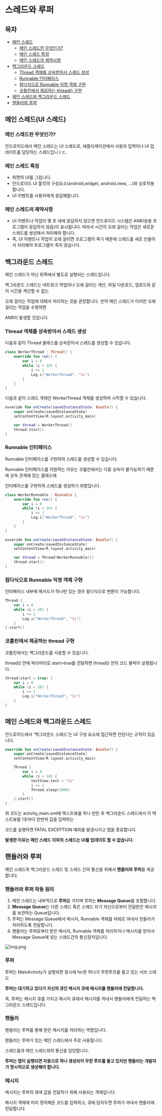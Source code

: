 # 스레드와 루퍼

## 목차

- [메인 스레드](#메인-스레드란-무엇인가?)
    - [메인 스레드란 무엇인가?](#메인-스레드란-무엇인가?)
    - [메인 스레드 특징](#메인-스레드-특징)
    - [메인 스레드의 제약사항](#메인-스레드의-제약사항)
- [백그라운드 스레드](#백그라운드-스레드)
    - [Thread 객체를 상속받아서 스레드 생성](#Thread-객체를-상속받아서-스레드-생성)
    - [Runnable 인터페이스](#Runnable-인터페이스)
    - [람다식으로 Runnable 익명 객체 구현](#람다식으로-Runnable-익명-객체-구현)
    - [코틀린에서 제공하는 thread() 구현](#코틀린에서-제공하는-thread-구현)
- [메인 스레드와 백그라운드 스레드](#메인-스레드와-백그라운드-스레드)
- [핸들러와 루퍼](#핸들러와-루퍼)

## 메인 스레드(UI 스레드)

### 메인 스레드란 무엇인가?

안드로이드에서 메인 스레드는 UI 스레드로, 애플리케이션에서 사용자 입력이나 UI 업데이트를 담당하는 스레드입니ㅏㄷ.

### 메인 스레드 특징

- 화면의 UI를 그립니다.
- 안드로이드 UI 툴킷의 구성요소(android,widget, android,view, ...)와 상호작용합니다.
- UI 이벤트를 사용자에게 응답해줍니다.

### 메인 스레드의 제약사항

- UI 이벤트나 작업이 몇 초 내에 응답하지 않으면 안드로이드 시스템은 ANR(응용 프로그램이 응답하지 않음)이 표시됩니다.
  따라서 시간이 오래 걸리는 작업은 새로운 스레드를 생성해서 처리해야 합니다.
- 즉, UI 이벤트나 작업이 오래 걸리면 프로그램이 죽기 때문에 스레드를 새로 만들어서 처리해야 프로그램이 죽지 않습니다.

## 백그라운드 스레드

메인 스레드가 아닌 뒤쪽에서 별도로 실행되는 스레드입니다.

백그라운드 스레드는 네트워크 작업이나 오래 걸리는 계산, 파일 다운로드, 업로드와 같이 시간을 계산할 수 없는

오래 걸리는 작업에 대해서 처리하는 것을 권장합니다. 만약 메인 스레드가 이러한 오래 걸리는 작업을 수행하면

ANR이 발생할 것입니다.

### Thread 객체를 상속받아서 스레드 생성

다음과 같이 Thread 클래스를 상속받아서 스레드를 생성할 수 있습니다.

```kotlin
class WorkerThread : Thread() {
    override fun run() {
        var i = 0
        while (i < 10) {
            i += 1
            Log.i("WorkerThread", "$i")
        }
    }
}
```

다음과 같이 스레드 객체인 WorkerThread 객체를 생성하여 시작할 수 있습니다.

```kotlin
ovveride fun onCreate(savedInstanceState: Bundle?) {
    super.onCreate(savedInstanceState)
    setContentView(R.layout.activity_main)

    var thread = WorkerThread()
    thread.start()
}
```

### Runnable 인터페이스

Runnable 인터페이스를 구현하여 스레드를 생성할 수 있습니다.

Runnable 인터페이스를 지원하는 이유는 코틀린에서는 다중 상속이 불가능하기 때문에 상속 관계에 있는 클래스에

인터페이스를 구현하여 스레드를 생성하기 위함입니다.

```kotlin
class WorkerRunnable : Runnable {
    override fun run() {
        var i = 0
        while (i < 10) {
            i += 1
            Log.i("WorkerThread", "$i")
        }
    }
}
```

```kotlin
ovveride fun onCreate(savedInstanceState: Bundle?) {
    super.onCreate(savedInstanceState)
    setContentView(R.layout.activity_main)

    var thread = Thread(WorkerRunnable())
    thread.start()
}
```

### 람다식으로 Runnable 익명 객체 구현

인터페이스 내부에 메서드가 하나만 있는 경우 람다식으로 변환이 가능합니다.

```kotlin
Thread {
    var i = 0
    while (i < 10) {
        i += 1
        Log.i("WorkerThread", "$i")
    }
}.start()
```

### 코틀린에서 제공하는 thread 구현

코틀린에서는 백그라운드를 사용할 수 있습니다.

thread() 안에 파라미터로 start=true를 전달하면 thread() 안의 코드 블럭이 실행됩니다.

```kotlin
thread(start = true) {
    var i = 0
    while (i < 10) {
        i += 1
        Log.i("WorkerThread", "$i")
    }
}
```

## 메인 스레드와 백그라운드 스레드

안드로이드에서 '백그라운드 스레드'는 UI 구성 요소에 접근하면 안된다는 규칙이 있습니다.

```kotlin
override fun onCreate(savedInstanceState: Bundle?) {
    super.onCreate(savedInstanceState)
    setContentView(R.layout.activity_main)

    Thread {
        var i = 0
        while (i < 10) {
            textView.text = "$i"
            i += 1
            Thread.sleep(1000)
        }
    }.start()
}
```

위 코드는 activity_main.xml에 텍스트뷰를 하나 만든 후 백그라운드 스레드에서 이 텍스트뷰를 1초마다 한번씩 값을 입력하는

코드를 실행하면 FATAL EXCEPTION 예외를 발생시키고 앱을 종료합니다.

**발생한 이유는 메인 스레드 이외의 스레드는 UI를 업데이트 할 수 없습니다.**

## 핸들러와 루퍼

메인 스레드와 백그라운드 스레드 및 스레드 간의 통신을 위해서 **핸들러와 루퍼**를 제공합니다.

### 핸들러와 루퍼 작동 원리

1. 메인 스레드는 내부적으로 **루퍼**를 가지며 루퍼는 **Message Queue**를 포함합니다.
2. **Message Queue**는 다른 스레드 혹은 스레드 자기 자신으로부터 전달받은 메시지를 보관하는 Queue입니다.
3. 루퍼는 Message Queue에서 메시지, Runnable 객체를 차례로 꺼내서 한들러가 처리하도록 전달합니다.
4. 핸들러는 루퍼로부터 받은 메시지, Runnable 객체를 처리하거나 메시지를 받아서 Message Queue에 넣는 스레드간의 통신장치입니다.

![img.png](img.png)

### 루퍼

루퍼는 MainActivity가 실행되면 동시에 for문 하나가 무한루프를 돌고 있는 서브 스레드

**루퍼는 대기하고 있다가 자신의 큐인 메시지 큐에 메시지를 핸들러에 전달합니다.**

즉, 루퍼는 메시지 큐를 가지고 메시지 큐에서 메시지를 꺼내서 핸들러에게 전달하는 백그라운드 스레드입니다.

### 핸들러

핸들러는 루퍼를 통해 받은 메시지를 처리하는 역할입니다.

핸들러는 루퍼가 있는 메인 스레드에서 주로 사용됩니다.

스레드들과 메인 스레드와의 통신을 담당합니다.

**루퍼는 앱이 실행되면 자동으로 하나 생성되어 무한 루프를 돌고 있지만 핸들러는 개발자가 명시적으로 생성해야 합니다.**

### 메시지

메시지는 루퍼의 큐에 값을 전달하기 위해 사용되는 객체입니다.

메시지 객체에 미리 정의해둔 코드를 입력하고, 큐에 담아두면 루퍼가 꺼내서 핸들러에 전달합니다.


